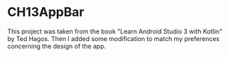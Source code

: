 # CH13AppBar
This project was taken from the book "Learn Android Studio 3 with Kotlin" by Ted Hagos. 
Then I added some modification to match my preferences concerning the design of the app.
